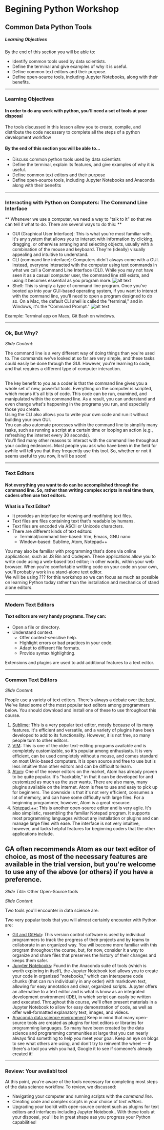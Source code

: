 # Begining Python Workshop
## Common Data Python Tools


##### Learning Objectives
By the end of this section you will be able to:
* Identify common tools used by data scientists.
* Define the terminal and give examples of why it is useful.
* Define common text editors and their purpose.
* Define open-source tools, including Jupyter Notebooks, along with their benefits.

----------------------------------
<!--
### Slideshow

#### In order to do work with python over time, you'll need a set of tools at your disposal
These tools allow you to create and distribute the code necessary to complete all the steps of a python development workflow. We will look at:

- The terminal (also referred to as Command Line or Command Prompt).
- Text editors, including Sublime and Atom.
- Open-source tools such as the Jupyter Notebook IDE
- Python environments such as Anaconda  

----------------------------------
-->

### Learning Objectives

#### In order to do any work with python, you'll need a set of tools at your disposal
The tools discussed in this lesson allow you to create, compile, and distribute the code necessary to complete all the steps of a python development workflow

#### By the end of this section you will be able to...

+ Discuss common python tools used by data scientists
+ Define the terminal, explain its features, and give examples of why it is useful.
+ Define common text editors and their purpose
+ Define open-source tools, including Jupyter Notebooks and Anaconda along with their benefits

----------------------------------

### Interacting with Python on Computers: The Command Line Interface


** Whenever we use a computer, we need a way to "talk to it" so that we can tell it what to do. There are several ways to do this: **
- GUI (Graphical User Interface): This is what you're most familiar with. It's any system that allows you to interact with information by clicking, dragging, or otherwise arranging and selecting objects, usually with a combination of the mouse and keyboard. They're (ideally) visually appealing and intuitive to understand.
- CLI (command line interface): Computers didn't always come with a GUI. Instead, everyone interacted with the computer using text commands in what we call a Command Line Interface (CLI). While you may not have seen it as a casual computer user, the command line still exists, and using it becomes essential as you program more.
![alt text](assets/cli.png "The Command Line Interface")
- Shell: This is simply a type of command line program. Once you've booted up into your GUI-based operating system, if you want to interact with the command line, you'll need to open a program designed to do so. On a Mac, the default CLI shell is called the "terminal," and in Windows, it's the "Command Prompt."
![alt text](assets/terminal.png "Terminal")

Example: Terminal app on Macs, Git Bash on windows.  
<!--
*NOTE: The following slides include commands that may behave differently on Windows computers. [Bash](https://www.gnu.org/software/bash/) is a free Unix shell that allows the Windows command line to use many of the same commands. You can also [learn more about the Windows CLI itself](https://www.google.com/url?sa=t&rct=j&q=&esrc=s&source=web&cd=3&cad=rja&uact=8&ved=0ahUKEwjX1vz4n8rUAhXC7D4KHfVaBZcQFggsMAI&url=https%3A%2F%2Fcommandwindows.com%2Fcommand3.htm&usg=AFQjCNGWUZPreYMfxE_IbAljVKcC5gXspA&sig2=axivxJhs6yrk1_FepckxzQ), if you'd rather go that route.*


----------------------------------

_Slide Title_:  Navigating in the CLI: Paths

Every file or folder in a file system can be read, written, and deleted by referencing its position inside the file system.

When we talk about the position of a file or a folder in a file system, we refer to its "path." There are a couple of different kinds of paths we can use to refer to a file: the absolute path and the relative path.

- **Absolute path:** The  specific location of a file or folder from the root directory, typically shown as /. The root directory is the starting point from which all other folders are defined. It is *not* normally the same as your home directory, which is usually found at `/Users/[Your Username]`.
- **Relative path:** A reference to a file or folder relative to your current position or the present working directory (`pwd`).

In the CLI:
- `pwd` (stands for "print working directory") shows you the absolute path of the directory you are currently in.
- `cd` is the command to "change directory."
  - By itself, `cd` takes you back to the home directory.
  - `cd` + *path* will navigate from wherever you are to the new path — so, if you're in folder A and want to navigate into folder B, type `cd B`.
  - `cd ..` will navigate you one directory back up the path.
  - To indicate the absolute path (and jump directly to any directory without navigating through each folder), add a */* to the beginning of the path. Without a */*, the CLI will interpret the path as looking for a subfolder.
- `~` (tilde) is a reference to the home directory, so ```cd ~``` takes you "home," and ```~/directoryname``` takes you to a directory branching off the home directory.

----------------------------------
-->
<!--
### Examples of Absolute and Relatives Paths

#### Below are some examples that use relative and absolute paths to complete the same action:
1. My present location is ```/folder/subfolder``` and now I want to change directory to ```/folder```
- Using a relative path: ```cd ..```
- Using an absolute path: ```cd /folder```
2. My present location is ```/folder/subfolder``` and I want to change the location to ```/folder/othersubfolder```
- Using a relative path: ```cd ../othersubfolder```
- Using an absolute path: ```cd /folder/othersubfolder```


*Note: Directory is an important term that's often used interchangeably with folder. Although they are not exactly the same, when we say "navigate to your project directory," think of it as "navigate to your project folder."*

----------------------------------
_Slide Title_:  Useful Commands in the CLI

_Slide Content_:

Here are some useful commands to use within the CLI:
 - To stop a script that is currently running, press `Ctrl-C`. (Try this out by typing `ping 127.0.0.1`, which basically sends a message to your computer asking if it's awake. It will keep pinging until you type `Ctrl-C`.)
 - To open a file, use `open` and then the file name (or path, if you're not already in that folder): `open file.txt` or `open subfolder/file.txt`.
 - `ls` lists the files and directories in the current folder (or any folder if you list the path as well: ```ls /Applications```)
  - `ls -a` also shows the files that are currently hidden.
 - Create a new file: ```touch filename```
 - Remove a file: ```rm filename```
 - Create a new directory: ```mkdir foldername```
 - Remove a directory: ```rm -r foldername``` (the ```-r``` tells the computer to remove the folder AND any files/folders within it)
 - The asterisk (&ast;) indicates a wildcard character: ```ls *;i*;``` looks for any file or directory with the letter "i" in the name.

 -->
 
----------------------------------

### Ok, But Why?

_Slide Content_:

The command line is a very different way of doing things than you're used to. The commands we've looked at so far are very simple, and these tasks could easily be done through the GUI. However, you're learning to code, and that requires a different type of computer interaction.

<br>
The key benefit to you as a coder is that the command line gives you a whole set of new, powerful tools. Everything on the computer is scripted, which means it's all bits of code. This code can be run, examined, and manipulated within the command line. As a result, you can understand and even change what's happening in the programs you run, and especially those you create.
<br>
Using the CLI also allows you to write your own code and run it without building your own GUI.
<br>
You can also automate processes within the command line to simplify many tasks, such as running a script at a certain time or looping an action (e.g., refreshing the internet every 30 seconds).
<br>
You'll find many other reasons to interact with the command line throughout your coding endeavors. Most people you ask who have been in the field for awhile will tell you that they frequently use this tool. So, whether or not it seems useful to you now, it will be soon!

----------------------------------



### Text Editors

#### Not everything you want to do can be accomplished through the command line. So, rather than writing complex scripts in real time there, coders often use text editors.

**What is a Text Editor?**

- It provides an interface for viewing and modifying text files.
- Text files are files containing text that's readable by humans.
- Text files are encoded via ASCII or Unicode characters.
- There are different kinds of text editors:
  - Terminal/command line-based: Vim, Emacs, GNU nano
  - Window-based: Sublime, Atom, Notepad++

You may also be familiar with programming that's done via online applications, such as JS Bin and Codepen. These applications allow you to write code using a web-based text editor; in other words, within your web browser. When you're comfortable writting code on your code on your own, you'll probably work in a stand-alone text editor.
<br>
We will be using ??? for this workshop so we can focus as much as possible on learning Python today rather than the installation and mechanics of stand alone editors.


----------------------------------

### Modern Text Editors

#### Text editors are very handy programs. They can:

- Open a file or directory.
- Understand context.
  - Offer context-sensitive help.
  - Highlight errors or bad practices in your code.
  - Adapt to different file formats.
  - Provide syntax highlighting.

Extensions and plugins are used to add additional features to a text editor.

<!--
----------------------------------

### Types of Text Files

#### Text editors can understand, interpret, and edit a wide variety of text files.

Some examples are:
- Plaintext (`.txt`)
- Markdown (`.md`)
- CSV (`.csv`)
- Various programming languages, each with their own set of rules, keywords, operators, and syntax:
  - Python
  - CSS
  - JavaScript
  - Ruby
  - BASH
  - SQL
-->

----------------------------------

### Common Text Editors

_Slide Content_:

People use a variety of text editors. There's always a debate over [the best](http://blog.liveedu.tv/10-best-text-editors-programming-2016/). We've listed some of the most popular text editors among programmers below. You should download and install one of these to use throughout this course.

1. [Sublime](https://www.sublimetext.com/): This is a very popular text editor, mostly because of its many features. It's efficient and versatile, and a variety of plugins have been developed to add to its functionality. However, it is not free, so many people turn to other editors.
2. [VIM](http://www.vim.org/): This is one of the older text-editing programs available and is completely customizable, so it's popular among enthusiasts. It is very efficient, can be used completely without a mouse, and comes standard on most Unix-based computers. It is open source and free to use but is less intuitive than other editors and can be difficult to learn.
3. [Atom](https://atom.io/): One of the newer editors on the market, Atom has already proven to be quite popular. It's "hackable," in that it can be developed for and customized as much as the user wants. There are also many, many plugins available on the internet. Atom is free to use and easy to pick up for beginners. The downside is that it's not very efficient, consumes a lot of memory, and can have some difficulty with large files. For a beginning programmer, however, Atom is a great resource.
4. [Notepad ++](https://notepad-plus-plus.org/features/): This is another open-source editor and is very agile. It's also simplistic, resembling the familiar Notepad program. It supports most programming languages without any installation or plugins and can manage large files with ease. The interface is not very intuitive, however, and lacks helpful features for beginning coders that the other applications include.

GA often recommends Atom as our text editor of choice, as most of the necessary features are available in the trial version, but you're welcome to use any of the above (or others) if you have a preference.
----------------------------------

_Slide Title_: Other Open-Source tools

_Slide Content_:

Two tools you'll encounter in data science are:

Two very popular tools that you will almost certainly encounter with Python are:
- [Git and GitHub](www.github.com): This version control software is used by individual programmers to track the progress of their projects and by teams to collaborate in an organized way. You will become more familiar with this program throughout the course, but, for now, consider it a way to organize and share files that preserves the history of their changes and keeps them safer.
- [Jupyter Notebooks](jupyter.org/): Found in the Anaconda suite of tools (which is worth exploring in itself), the Jupyter Notebook tool allows you to create your code in organized "notebooks," which can intersperse code chunks (that can run individually in any order) with markdown text, allowing for easy annotation and clear, organized scripts. Jupyter offers an alternative to a text editor and is what is know as an integrated development environment (IDE), in which script can easily be written and executed. Throughout this course, we'll often present materials in a Jupyter Notebook to allow for easy demonstration of code, as well as offer well-formatted explanatory text, images, and videos.
- [Anaconda data science environment](https://www.continuum.io/what-is-anaconda)
Keep in mind that many open-source tools are created as plugins for text editors or libraries for programming languages. So many have been created by the data science and programming communities at large that you can nearly always find something to help you meet your goal. Keep an eye on blogs to see what others are using, and don't try to reinvent the wheel — if there's a tool you wish you had, Google it to see if someone's already created it!


----------------------------------

### Review: Your availabl tool

At this point, you're aware of the tools necessary for completing most steps of the data science workflow. To review, we discussed:
- Navigating your computer and running scripts with the *command line*.
- Creating code and complex scripts in your choice of *text editors*.
- Upgrading your toolkit with open-source content such as plugins for text editors and interfaces including Jupyter Notebook..
With these tools at your disposal, you'll be in great shape aas you progress your Python capabilities!
